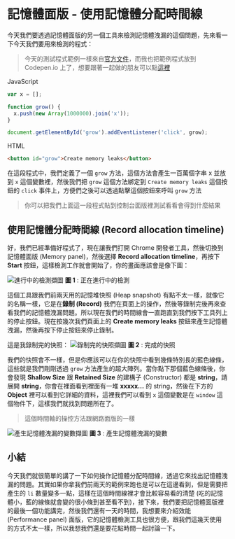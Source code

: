# 記憶體面版 - 使用記憶體分配時間線
今天我們要透過記憶體面版的另一個工具來檢測記憶體洩漏的這個問題，先來看一下今天我們要用來檢測的程式：

> 今天的測試程式範例一樣來自[官方文件](https://developers.google.com/web/tools/chrome-devtools/memory-problems/)，而我也把範例程式放到 Codepen.io 上了，想要跟著一起做的朋友可以點[這裡](https://codepen.io/konekoya/pen/LeWVbO)

JavaScript
```js
var x = [];

function grow() {
  x.push(new Array(1000000).join('x'));
}

document.getElementById('grow').addEventListener('click', grow);
```

HTML
```html
<button id="grow">Create memory leaks</button>
```

在這段程式中，我們定義了一個 `grow` 方法，這個方法會產生一百萬個字串 x 並放到 `x` 這個變數裡，然後我們把 `grow` 這個方法綁定到 `Create memory leaks` 這個按鈕的 `click` 事件上，方便們之後可以透過點擊這個按鈕來呼叫 `grow` 方法

> 你可以把我們上面這一段程式貼到控制台面版裡測試看看會得到什麼結果


## 使用記憶體分配時間線 (Record allocation timeline)

好，我們已經準備好程式了，現在讓我們打開 Chrome 開發者工具，然後切換到記憶體面版 (Memory panel)，然後選擇 **Record allocation timeline**，再按下 **Start** 按鈕，這樣檢測工作就會開始了，你的畫面應該會是像下圖：

![進行中的檢測擷圖](https://www.dropbox.com/s/juu7o7wwvun4ej9/recording.jpg?raw=1)
**圖 1** : 正在進行中的檢測

這個工具跟我們前兩天用的記憶堆快照 (Heap snapshot) 有點不太一樣，就像它的名稱一樣，它是在**錄制 (Record)** 我們在頁面上的操作，然後等錄制完後再來查看我們的記憶體洩漏問題。所以現在我們的時間線會一直跑直到我們按下工具列上的停止按鈕。現在按幾次我們頁面上的 **Create memory leaks** 按鈕來產生記憶體洩漏，然後再按下停止按鈕來停止錄制。

這是我錄制完的快照：
![錄制完的快照擷圖](https://www.dropbox.com/s/dbtuzfxq4jhrgzm/finish.jpg?raw=1)
**圖 2** : 完成的快照

我們的快照會不一樣，但是你應該可以在你的快照中看到幾條特別長的藍色線條，這些就是我們剛剛透過 `grow` 方法產生的超大陣列。當你點下那個藍色線條後，你會發現 **Shallow Size** 跟 **Retained Size** 的建構子 (Constructor) 都是 **string**，請展開 **string**，你會在裡面看到裡面有一堆 **xxxxx...** 的 string，然後在下方的 **Object** 裡可以看到它詳細的資料，這裡我們可以看到 `x` 這個變數是在 `window` 這個物件下，這樣我們就找到問題所在了。

> 這個時間軸的操控方法跟網路面版的一樣

![產生記憶體洩漏的變數擷圖](https://www.dropbox.com/s/o4x9bbtm7x2q3u5/x.jpg?raw=1)
**圖 3** : 產生記憶體洩漏的變數

## 小結
今天我們就很簡單的講了一下如何操作記憶體分配時間線，透過它來找出記憶體洩漏的問題。其實如果你拿我們前兩天的範例來跑也是可以在這邊看到，但是需要把產生的 `li` 數量變多一點，這樣在這個時間線裡才會比較容易看的清楚 (吃的記憶體小，藍的線條就會變的很小條到甚至看不到)，接下來，我們要把記憶體面版裡的最後一個功能講完，然後我們還有一天的時間，我想要來介紹效能 (Performance panel) 面版，它的記憶體檢測工具也很方便，跟我們這幾天使用的方式不太一樣，所以我想我們還是要花點時間一起討論一下。

